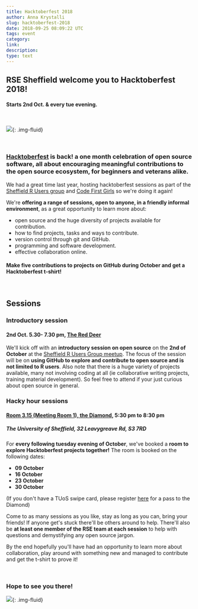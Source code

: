 ```yaml
---
title: Hacktoberfest 2018
author: Anna Krystalli
slug: hacktoberfest-2018
date: 2018-09-25 08:09:22 UTC
tags: event
category:
link:
description:
type: text
---
```



## RSE Sheffield welcome you to Hacktoberfest 2018!

#### Starts 2nd Oct. & every tue evening.

<br>

![](https://hacktoberfest.digitalocean.com/assets/logo-hacktoberfest-658b5aa2bd34e782d29c40bf6afbdff00f20fe1328efa6da17743878ba8db66f.png){: .img-fluid}


<br>


### [**Hacktoberfest**](https://hacktoberfest.digitalocean.com/) is back! a **one month celebration of open source software**, all about encouraging meaningful contributions to the open source ecosystem, **for beginners and veterans alike**.


We had a great time last year, hosting hacktoberfest sessions as part of the [Sheffield R Users group](/blog/sheffieldR-hacktoberfest/) and [Code First Girls](/blog/codefirstgirls-meets-hacktoberfest/) so we're doing it again!

We're **offering a range of sessions, open to anyone, in a friendly informal environment**, as a great opportunity to learn more about:

- open source and the huge diversity of projects available for contribution.
- how to find projects, tasks and ways to contribute.
- version control through git and GitHub.
- programming and software development.
- effective collaboration online.


#### Make five contributions to projects on GitHub during October and get a **Hacktoberfest t-shirt!**

<br>

## Sessions
### Introductory session
#### 2nd Oct. 5.30- 7.30 pm, [The Red Deer](https://goo.gl/maps/ZjcpEK2oY6D2)

We'll kick off with an **introductory session on open source** on the **2nd of October** at the [Sheffield R Users Group meetup](https://www.meetup.com/SheffieldR-Sheffield-R-Users-Group/events/254986012/). The focus of the session will be on **using GitHub to explore and contribute to open source and is not limited to R users**. Also note that there is a huge variety of projects available, many not involving coding at all (ie collaborative writing projects, training material development). So feel free to attend if your just curious about open source in general. 

### Hacky hour sessions
#### [**Room 3.15 (Meeting Room 1), the Diamond**](https://goo.gl/maps/hs685HH7cwx), **5:30 pm  to  8:30 pm**  
##### The University of Sheffield, 32 Leavygreave Rd, S3 7RD

For **every following tuesday evening of October**, we've booked a **room to explore Hacktoberfest projects together!** The room is booked on the following dates:

- **09 October**
- **16 October**
- **23 October** 
- **30 October** 

(If you don't have a TUoS swipe card, please register [here](https://goo.gl/forms/7npNfDJoTkZJe21E2) for a pass to the Diamond)

Come to as many sessions as you like, stay as long as you can, bring your friends! If anyone get's stuck there'll be others around to help. There'll also be **at least one member of the RSE team at each session** to help with questions and demystifying any open source jargon. 

By the end hopefully you'll have had an opportunity to learn more about collaboration, play around with something new and managed to contribute and get the t-shirt to prove it!

<br>

### Hope to see you there!


![](/assets/images/hacktoberfest_banner.png){: .img-fluid}
